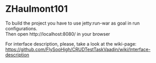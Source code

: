 ZHaulmont101
==============
To build the project you have to use jetty:run-war as goal in run configurations.  
Then open http://localhost:8080/ in your browser

For interface description, please, take a look at the wiki-page:
https://github.com/FlySooHigh/CRUDTestTaskVaadin/wiki/Interface-description




